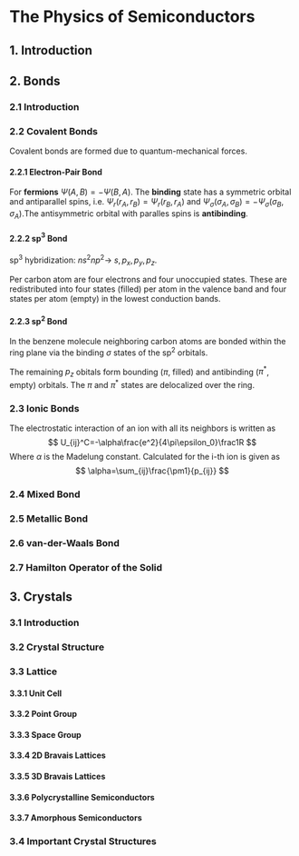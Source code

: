 # The Physics of Semiconductors

## 1. Introduction

## 2. Bonds

### 2.1 Introduction

### 2.2 Covalent Bonds

Covalent bonds are formed due to quantum-mechanical forces.

#### 2.2.1 Electron-Pair Bond

For **fermions** $\Psi(A,B)=-\Psi(B,A)$. The **binding** state has a symmetric orbital and antiparallel spins, i.e. $\Psi_r(r_A,r_B)=\Psi_r(r_B,r_A)$ and $\Psi_\sigma(\sigma_A,\sigma_B)=-\Psi_\sigma(\sigma_B,\sigma_A)$.The antisymmetric orbital with paralles spins is **antibinding**.

#### 2.2.2 sp$^3$ Bond

sp$^3$ hybridization: $ns^2np^2\rightarrow\ s, p_x,p_y,p_z$.

Per carbon atom are four electrons and four unoccupied states. These are redistributed into four states (filled) per atom in the valence band and four states per atom (empty) in the lowest conduction bands.

#### 2.2.3 sp$^2$ Bond

In the benzene molecule neighboring carbon atoms are bonded within the ring plane via the binding $\sigma$ states of the sp$^2$ orbitals.

The remaining $p_z$ obitals form bounding ($\pi$, filled) and antibinding ($\pi^*$, empty) orbitals. The $\pi$ and $\pi^*$ states are delocalized over the ring.

### 2.3 Ionic Bonds

The electrostatic interaction of an ion with all its neighbors is written as 
$$
U_{ij}^C=-\alpha\frac{e^2}{4\pi\epsilon_0}\frac1R
$$
Where $\alpha$ is the Madelung constant. Calculated for the i-th ion is given as
$$
\alpha=\sum_{ij}\frac{\pm1}{p_{ij}}
$$


### 2.4 Mixed Bond

### 2.5 Metallic Bond

### 2.6 van-der-Waals Bond

### 2.7 Hamilton Operator of the Solid

## 3. Crystals

### 3.1 Introduction

### 3.2 Crystal Structure

### 3.3 Lattice

#### 3.3.1 Unit Cell

#### 3.3.2 Point Group

#### 3.3.3 Space Group

#### 3.3.4 2D Bravais Lattices

#### 3.3.5 3D Bravais Lattices

#### 3.3.6 Polycrystalline Semiconductors

#### 3.3.7 Amorphous Semiconductors

### 3.4 Important Crystal Structures

